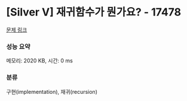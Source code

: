 # [Silver V] 재귀함수가 뭔가요? - 17478 

[문제 링크](https://www.acmicpc.net/problem/17478) 

### 성능 요약

메모리: 2020 KB, 시간: 0 ms

### 분류

구현(implementation), 재귀(recursion)

